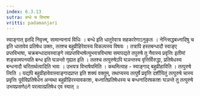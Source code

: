 ```yaml
---
index: 6.3.13
sutra: बन्धे च विभाषा
vritti: padamanjari
---
```


  स्वाङ्गात् इतदि निवृत्त्म्, सामान्यनायं विधिः । बन्धे इति धातुरेवात्र सहकारेणाऽनुकृतः । नेन्त्सिद्धबध्नादिषु च इति धातावेव प्रतिषेध उक्तः, ततश्च बहुव्रीहिरेवास्य विकल्पस्य विषयः । तत्रापि हस्तबन्धादौ स्वाङ्ए प्रप्तविभाषा, चक्रबन्धादावस्वाङ्गे त्वप्रप्तविभाषेत्युभयत्रविभाषा समापद्यते तपुरुषे तु नैवास्य प्रवृत्तिः इतीमां शङ्कामपनयति बन्ध इति घञन्तो गृह्यत इति । ततश्च तत्पुरुषेऽपि घञन्तस्य वृत्तिर्विरुद्धा, प्रतिषेधस्य बन्धनादौ चरितार्थत्वादिति भावः । उभयत्र विभाषेयमिति । कथमित्याह - स्वाङ्गाद् बहुव्रीहाविति । तत्पुरुषे त्विति । यद्यपि बहुव्रीहावेवास्वाङ्गादप्राप्त इति शक्यं वक्तुम्, तथाप्यस्य तत्पुर्षे प्रवृत्ति दर्शीयितुं तत्पुरुषे चास्य प्रवृत्तिः पूर्वविप्रतिषेधेन अन्यथा बहुव्रीहिरस्यावकाशः, बध्नातिप्रतिषेधस्य च बन्धनादिरषकाशः घञन्ते तु तत्पुरुषे उभयप्रसणेóगे परत्वात्प्रतिषेध एव स्यात् ॥